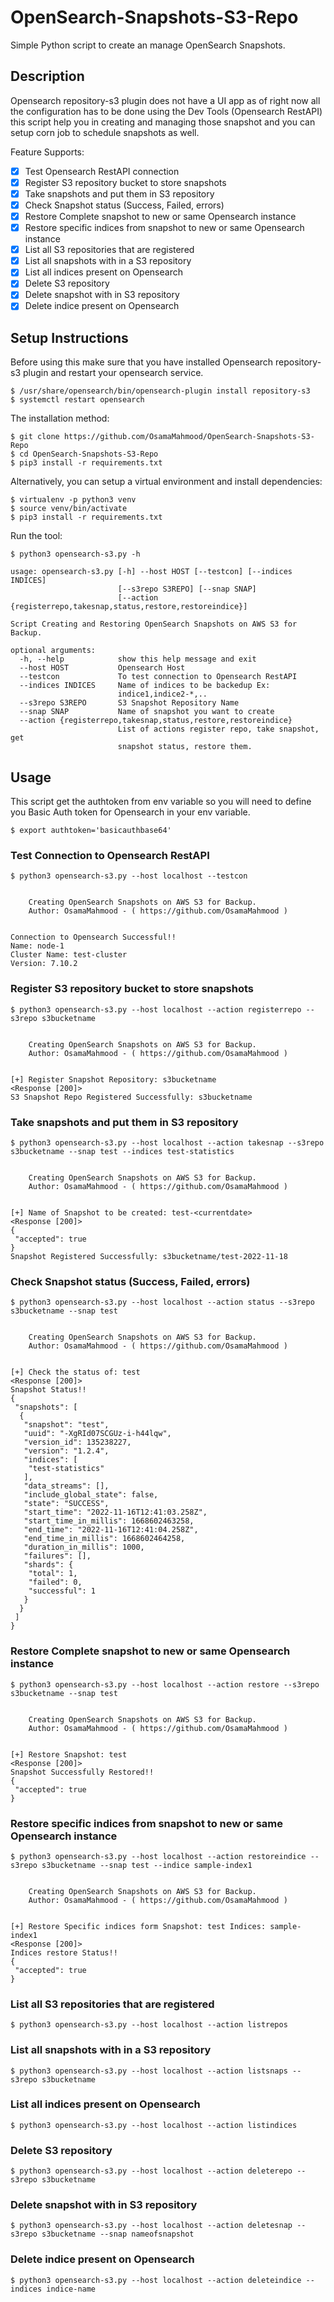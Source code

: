 # OpenSearch-Snapshots-S3-Repo
 Simple Python script to create an manage OpenSearch Snapshots.

## Description

Opensearch repository-s3 plugin does not have a UI app as of right now all the configuration has to be done using the Dev Tools (Opensearch RestAPI) this script help you in creating and managing those snapshot and you can setup corn job to schedule snapshots as well.

Feature Supports:

- [x] Test Opensearch RestAPI connection
- [x] Register S3 repository bucket to store snapshots
- [x] Take snapshots and put them in S3 repository
- [x] Check Snapshot status (Success, Failed, errors)
- [x] Restore Complete snapshot to new or same Opensearch instance
- [x] Restore specific indices from snapshot to new or same Opensearch instance
- [x] List all S3 repositories that are registered
- [x] List all snapshots with in a S3 repository
- [x] List all indices present on Opensearch
- [x] Delete S3 repository
- [x] Delete snapshot with in S3 repository
- [x] Delete indice present on Opensearch

## Setup Instructions

Before using this make sure that you have installed Opensearch repository-s3 plugin and restart your opensearch service.

```
$ /usr/share/opensearch/bin/opensearch-plugin install repository-s3 
$ systemctl restart opensearch
```

The installation method:

```shell script
$ git clone https://github.com/OsamaMahmood/OpenSearch-Snapshots-S3-Repo
$ cd OpenSearch-Snapshots-S3-Repo
$ pip3 install -r requirements.txt
```

Alternatively, you can setup a virtual environment and install dependencies:

```shell script
$ virtualenv -p python3 venv
$ source venv/bin/activate
$ pip3 install -r requirements.txt
```

Run the tool:

```shell script
$ python3 opensearch-s3.py -h

usage: opensearch-s3.py [-h] --host HOST [--testcon] [--indices INDICES]
                        [--s3repo S3REPO] [--snap SNAP]
                        [--action {registerrepo,takesnap,status,restore,restoreindice}]

Script Creating and Restoring OpenSearch Snapshots on AWS S3 for Backup.

optional arguments:
  -h, --help            show this help message and exit
  --host HOST           Opensearch Host
  --testcon             To test connection to Opensearch RestAPI
  --indices INDICES     Name of indices to be backedup Ex:
                        indice1,indice2-*,..
  --s3repo S3REPO       S3 Snapshot Repository Name
  --snap SNAP           Name of snapshot you want to create
  --action {registerrepo,takesnap,status,restore,restoreindice}
                        List of actions register repo, take snapshot, get
                        snapshot status, restore them.
```

## Usage
This script get the authtoken from env variable so you will need to define you Basic Auth token for Opensearch in your env variable.

```
$ export authtoken='basicauthbase64'
```

### Test Connection to Opensearch RestAPI


```shell script
$ python3 opensearch-s3.py --host localhost --testcon


 	Creating OpenSearch Snapshots on AWS S3 for Backup.
 	Author: OsamaMahmood - ( https://github.com/OsamaMahmood )


Connection to Opensearch Successful!!
Name: node-1
Cluster Name: test-cluster
Version: 7.10.2
```
### Register S3 repository bucket to store snapshots


```shell script
$ python3 opensearch-s3.py --host localhost --action registerrepo --s3repo s3bucketname


 	Creating OpenSearch Snapshots on AWS S3 for Backup.
 	Author: OsamaMahmood - ( https://github.com/OsamaMahmood )


[+] Register Snapshot Repository: s3bucketname
<Response [200]>
S3 Snapshot Repo Registered Successfully: s3bucketname
```
### Take snapshots and put them in S3 repository


```shell script
$ python3 opensearch-s3.py --host localhost --action takesnap --s3repo s3bucketname --snap test --indices test-statistics


 	Creating OpenSearch Snapshots on AWS S3 for Backup.
 	Author: OsamaMahmood - ( https://github.com/OsamaMahmood )


[+] Name of Snapshot to be created: test-<currentdate>
<Response [200]>
{
 "accepted": true
}
Snapshot Registered Successfully: s3bucketname/test-2022-11-18
```

### Check Snapshot status (Success, Failed, errors)


```shell script
$ python3 opensearch-s3.py --host localhost --action status --s3repo s3bucketname --snap test


 	Creating OpenSearch Snapshots on AWS S3 for Backup.
 	Author: OsamaMahmood - ( https://github.com/OsamaMahmood )


[+] Check the status of: test
<Response [200]>
Snapshot Status!!
{
 "snapshots": [
  {
   "snapshot": "test",
   "uuid": "-XgRId07SCGUz-i-h44lqw",
   "version_id": 135238227,
   "version": "1.2.4",
   "indices": [
    "test-statistics"
   ],
   "data_streams": [],
   "include_global_state": false,
   "state": "SUCCESS",
   "start_time": "2022-11-16T12:41:03.258Z",
   "start_time_in_millis": 1668602463258,
   "end_time": "2022-11-16T12:41:04.258Z",
   "end_time_in_millis": 1668602464258,
   "duration_in_millis": 1000,
   "failures": [],
   "shards": {
    "total": 1,
    "failed": 0,
    "successful": 1
   }
  }
 ]
}
```

### Restore Complete snapshot to new or same Opensearch instance


```shell script
$ python3 opensearch-s3.py --host localhost --action restore --s3repo s3bucketname --snap test


 	Creating OpenSearch Snapshots on AWS S3 for Backup.
 	Author: OsamaMahmood - ( https://github.com/OsamaMahmood )


[+] Restore Snapshot: test
<Response [200]>
Snapshot Successfully Restored!!
{
 "accepted": true
}
```

### Restore specific indices from snapshot to new or same Opensearch instance


```shell script
$ python3 opensearch-s3.py --host localhost --action restoreindice --s3repo s3bucketname --snap test --indice sample-index1


 	Creating OpenSearch Snapshots on AWS S3 for Backup.
 	Author: OsamaMahmood - ( https://github.com/OsamaMahmood )


[+] Restore Specific indices form Snapshot: test Indices: sample-index1
<Response [200]>
Indices restore Status!!
{
 "accepted": true
}
```

### List all S3 repositories that are registered


```shell script
$ python3 opensearch-s3.py --host localhost --action listrepos
```

### List all snapshots with in a S3 repository


```shell script
$ python3 opensearch-s3.py --host localhost --action listsnaps --s3repo s3bucketname
```

### List all indices present on Opensearch


```shell script
$ python3 opensearch-s3.py --host localhost --action listindices
```

### Delete S3 repository


```shell script
$ python3 opensearch-s3.py --host localhost --action deleterepo --s3repo s3bucketname
```

### Delete snapshot with in S3 repository


```shell script
$ python3 opensearch-s3.py --host localhost --action deletesnap --s3repo s3bucketname --snap nameofsnapshot
```

### Delete indice present on Opensearch


```shell script
$ python3 opensearch-s3.py --host localhost --action deleteindice --indices indice-name
```

